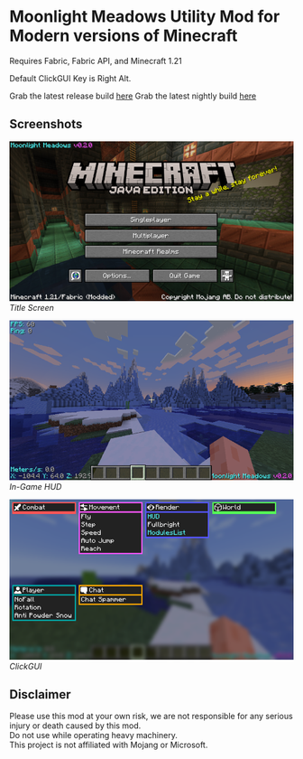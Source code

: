 # Moonlight Meadows Utility Mod for Modern versions of Minecraft

Requires Fabric, Fabric API, and Minecraft 1.21

Default ClickGUI Key is Right Alt.

Grab the latest release build [here](https://github.com/kawaiizenbo/MoonlightMeadows/releases)
Grab the latest nightly build [here](https://nightly.link/kawaiizenbo/MoonlightMeadows/workflows/build/main/Artifacts.zip)

## Screenshots
![Title Screen](./readme-assets/title.png)  
*Title Screen*  
  
![In-Game HUD](./readme-assets/ingame.png)  
*In-Game HUD*  
  
![ClickGUI](./readme-assets/clickgui.png)  
*ClickGUI*  
  

## Disclaimer
Please use this mod at your own risk, we are not responsible for any serious injury or death caused by this mod.  
Do not use while operating heavy machinery.  
This project is not affiliated with Mojang or Microsoft.  
